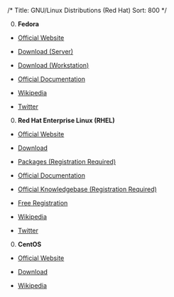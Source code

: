/*
Title: GNU/Linux Distributions (Red Hat)
Sort: 800
*/

0. **Fedora**

  * [Official Website](https://getfedora.org/)

  * [Download (Server)](https://getfedora.org/en/server/download/)

  * [Download (Workstation)](https://getfedora.org/en/workstation/download/)

  * [Official Documentation](https://docs.fedoraproject.org/)

  * [Wikipedia](https://en.wikipedia.org/wiki/Fedora_(operating_system))

  * [Twitter](https://twitter.com/fedora)

0. **Red Hat Enterprise Linux (RHEL)**

  * [Official Website](https://www.redhat.com/en)

  * [Download](https://access.redhat.com/downloads)

  * [Packages (Registration Required)](https://access.redhat.com/downloads/content/package-browser)

  * [Official Documentation](https://access.redhat.com/documentation/en-us/red_hat_enterprise_linux/)

  * [Official Knowledgebase (Registration Required)](https://access.redhat.com/search/#/knowledgebase?q=&product=Red%20Hat%20Enterprise%20Linux&language=en&documentKind=Solution,Article)

  * [Free Registration](https://developers.redhat.com/register)

  * [Wikipedia](https://en.wikipedia.org/wiki/Red_Hat_Enterprise_Linux)

  * [Twitter](https://twitter.com/RedHatNews)

0. **CentOS**

  * [Official Website](https://www.centos.org/)

  * [Download](https://www.centos.org/download/)

  * [Wikipedia](https://en.wikipedia.org/wiki/CentOS)
